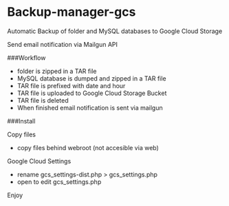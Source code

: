 # Backup-manager-gcs
Automatic Backup of folder and MySQL databases to Google Cloud Storage

Send  email  notification via  Mailgun API

###Workflow

- folder is zipped in a TAR file
- MySQL database is dumped and zipped in a TAR file
- TAR file is prefixed with date and hour
- TAR file is uploaded to Google Cloud Storage Bucket
- TAR file is deleted
- When finished email notification is sent via mailgun


###Install

Copy files
- copy files behind webroot (not accesible via web)

Google Cloud Settings
- rename gcs_settings-dist.php > gcs_settings.php 
- open to edit gcs_settings.php




Enjoy

